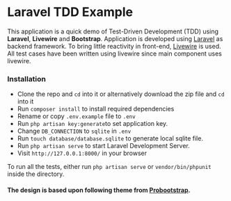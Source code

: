 # Laravel TDD Example

This application is a quick demo of Test-Driven Development (TDD) using **Laravel**, **Livewire** and **Bootstrap**. Application is developed using [Laravel](https://www.laravel.com) as backend framework. To bring little reactivity in front-end, [Livewire](https://www.laravel-livewire.com) is used. All test cases have been written using livewire since main component uses livewire.

### Installation

- Clone the repo and `cd` into it or alternatively download the zip file and `cd` into it
- Run `composer install` to install required dependencies
- Rename or copy `.env.example` file to `.env`
- Run `php artisan key:generate`to set application key.
- Change `DB_CONNECTION` to `sqlite` in `.env`
- Run `touch database/database.sqlite` to generate local sqlite file.
- Run `php artisan serve` to start Laravel Development Server.
- Visit `http://127.0.0.1:8000/` in your browser

To run all the tests, either run `php artisan serve` or `vendor/bin/phpunit` inside the directory.


#### The design is based upon following theme from [Probootstrap](https://probootstrap.com/atlantis-hotel-free-html5-template-using-bootstrap-framework).


